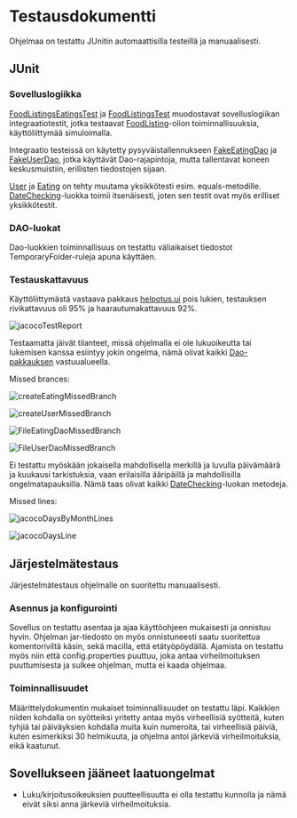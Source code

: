 # Testausdokumentti

Ohjelmaa on testattu JUnitin automaattisilla testeillä ja manuaalisesti.

## JUnit

### Sovelluslogiikka

[FoodListingsEatingsTest](https://github.com/KilpiV/ot-harjoitustyo/blob/master/Helpotus/src/test/java/helpotus/domain/FoodListingsEatingsTest.java) ja [FoodListingsTest](https://github.com/KilpiV/ot-harjoitustyo/blob/master/Helpotus/src/test/java/helpotus/domain/FoodListingsTest.java) muodostavat sovelluslogiikan integraatiotestit, jotka testaavat [FoodListing](https://github.com/KilpiV/ot-harjoitustyo/blob/master/Helpotus/src/main/java/helpotus/domain/FoodListings.java)-olion toiminnallisuuksia, käyttöliittymää simuloimalla.

Integraatio testeissä on käytetty pysyväistallennukseen [FakeEatingDao](https://github.com/KilpiV/ot-harjoitustyo/blob/master/Helpotus/src/test/java/helpotus/domain/FakeEatingDao.java) ja [FakeUserDao](https://github.com/KilpiV/ot-harjoitustyo/blob/master/Helpotus/src/test/java/helpotus/domain/FakeUserDao.java), jotka käyttävät Dao-rajapintoja, mutta tallentavat koneen keskusmuistiin, erillisten tiedostojen sijaan.

[User](https://github.com/KilpiV/ot-harjoitustyo/blob/master/Helpotus/src/main/java/helpotus/domain/User.java) ja [Eating](https://github.com/KilpiV/ot-harjoitustyo/blob/master/Helpotus/src/main/java/helpotus/domain/Eating.java) on tehty muutama yksikkötesti esim. equals-metodille. [DateChecking](https://github.com/KilpiV/ot-harjoitustyo/blob/master/Helpotus/src/main/java/helpotus/domain/DateChecking.java)-luokka toimii itsenäisesti, joten sen testit ovat myös erilliset yksikkötestit.

### DAO-luokat

Dao-luokkien toiminnallisuus on testattu väliaikaiset tiedostot TemporaryFolder-ruleja apuna käyttäen.

### Testauskattavuus

Käyttöliittymästä vastaava pakkaus [helpotus.ui](https://github.com/KilpiV/ot-harjoitustyo/tree/master/Helpotus/src/main/java/helpotus/ui) pois lukien, testauksen rivikattavuus oli 95% ja haarautumakattavuus 92%.

![jacocoTestReport](https://user-images.githubusercontent.com/74470219/118283094-aa1e1a80-b4d7-11eb-94de-1d7169c0ff12.JPG)


Testaamatta jäivät tilanteet, missä ohjelmalla ei ole lukuoikeutta tai lukemisen kanssa esiintyy jokin ongelma, nämä olivat kaikki [Dao-pakkauksen](https://github.com/KilpiV/ot-harjoitustyo/tree/master/Helpotus/src/main/java/helpotus/dao) vastuualueella.
 
Missed brances:

![createEatingMissedBranch](https://user-images.githubusercontent.com/74470219/118283129-b4d8af80-b4d7-11eb-84c8-9d052181067b.JPG)

![createUserMissedBranch](https://user-images.githubusercontent.com/74470219/118283140-b7d3a000-b4d7-11eb-8d3f-ff16951a0629.JPG)

![FileEatingDaoMissedBranch](https://user-images.githubusercontent.com/74470219/118283154-bbffbd80-b4d7-11eb-994e-f2341d75dc9e.JPG)

![FileUserDaoMissedBranch](https://user-images.githubusercontent.com/74470219/118283167-be621780-b4d7-11eb-9e24-b0f98a3806c1.JPG)


Ei testattu myöskään jokaisella mahdollisella merkillä ja luvulla päivämäärä ja kuukausi tarkistuksia, vaan erilaisilla ääripäillä ja mahdollisilla ongelmatapauksilla. Nämä taas olivat kaikki [DateChecking](https://github.com/KilpiV/ot-harjoitustyo/blob/master/Helpotus/src/main/java/helpotus/domain/DateChecking.java)-luokan metodeja.

Missed lines:

![jacocoDaysByMonthLines](https://user-images.githubusercontent.com/74470219/118283253-d0dc5100-b4d7-11eb-9574-d2e7544e53fd.JPG)

![jacocoDaysLine](https://user-images.githubusercontent.com/74470219/118283258-d33eab00-b4d7-11eb-8ce6-951268768769.JPG)


## Järjestelmätestaus

Järjestelmätestaus ohjelmalle on suoritettu manuaalisesti.

### Asennus ja konfigurointi

Sovellus on testattu asentaa ja ajaa käyttöohjeen mukaisesti ja onnistuu hyvin. Ohjelman jar-tiedosto on myös onnistuneesti saatu suoritettua komentoriviltä käsin, sekä macilla, että etätyöpöydällä. Ajamista on testattu myös niin että config.properties puuttuu, joka antaa virheilmoituksen puuttumisesta ja sulkee ohjelman, mutta ei kaada ohjelmaa.

### Toiminnallisuudet

Määrittelydokumentin mukaiset toiminnallisuudet on testattu läpi. Kaikkien niiden kohdalla on syötteiksi yritetty antaa myös virheellisiä syötteitä, kuten tyhjiä tai päiväyksien kohdalla muita kuin numeroita, tai virheellisiä päiviä, kuten esimerkiksi 30 helmikuuta, ja ohjelma antoi järkeviä virheilmoituksia, eikä kaatunut.

## Sovellukseen jääneet laatuongelmat

 * Luku/kirjoitusoikeuksien puutteellisuutta ei olla testattu kunnolla ja nämä eivät siksi anna järkeviä virheilmoituksia.
